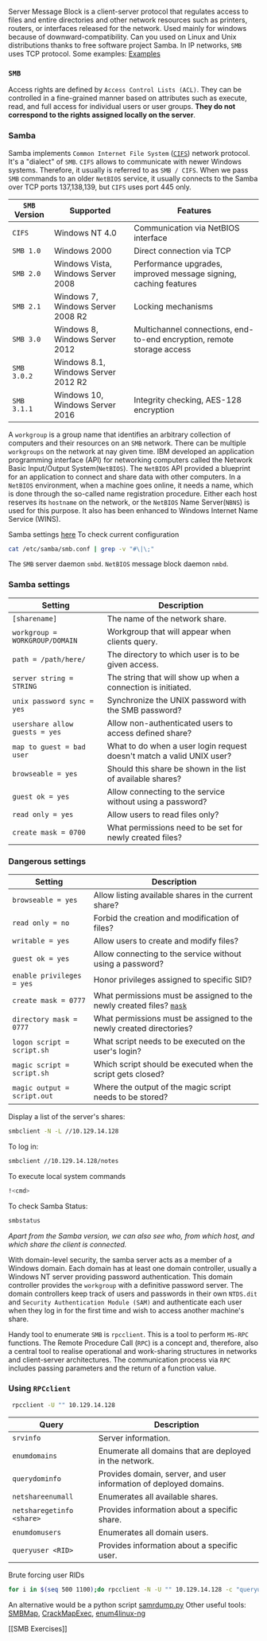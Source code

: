 Server Message Block is a client-server protocol that regulates access to files and entire directories and other network resources such as printers, routers, or interfaces  released for the network.
Used mainly for windows because of downward-compatibility.
Can you used on Linux and Unix distributions thanks to free software project Samba.
In IP networks, `SMB` uses TCP protocol.
Some examples: [Examples](https://winprotocoldoc.blob.core.windows.net/productionwindowsarchives/MS-SMB2/%5bMS-SMB2%5d.pdf#%5B%7B%22num%22%3A920%2C%22gen%22%3A0%7D%2C%7B%22name%22%3A%22XYZ%22%7D%2C69%2C738%2C0%5D)

### `SMB`
Access rights are defined by `Access Control Lists (ACL)`. They can be controlled in a fine-grained manner based on attributes such as execute, read, and full access for individual users or user groups. **They do not correspond to the rights assigned locally on the server**.
### Samba
Samba implements `Common Internet File System` ([`CIFS`](https://docs.microsoft.com/en-us/openspecs/windows_protocols/ms-cifs/934c2faa-54af-4526-ac74-6a24d126724e)) network protocol. It's a "dialect" of `SMB`. `CIFS` allows to communicate with newer Windows systems. Therefore, it usually is referred to as `SMB / CIFS`. When we pass `SMB` commands to an older `NetBIOS` service, it usually connects to the Samba over TCP ports 137,138,139, but `CIFS` uses port 445 only.


| `SMB` Version | Supported                           | Features                                                               |
| ------------- | ----------------------------------- | ---------------------------------------------------------------------- |
| `CIFS`        | Windows NT 4.0                      | Communication via NetBIOS interface                                    |
| `SMB 1.0`     | Windows 2000                        | Direct connection via TCP                                              |
| `SMB 2.0`     | Windows Vista, Windows Server 2008  | Performance upgrades, improved message signing, caching features       |
| `SMB 2.1`     | Windows 7, Windows Server 2008 R2   | Locking mechanisms                                                     |
| `SMB 3.0`     | Windows 8, Windows Server 2012      | Multichannel connections, end-to-end encryption, remote storage access |
| `SMB 3.0.2`   | Windows 8.1, Windows Server 2012 R2 |                                                                        |
| `SMB 3.1.1`   | Windows 10, Windows Server 2016     | Integrity checking, AES-128 encryption                                 |

A `workgroup` is a group name that identifies an arbitrary collection of computers and their resources on an `SMB` network. There can be multiple `workgroups` on the network at nay given time. IBM developed an application programming interface (API) for networking computers called the Network Basic Input/Output System(`NetBIOS`). The `NetBIOS` API provided a blueprint for an application to connect and share data with other computers. In a `NetBIOS` environment, when a machine goes online, it needs a name, which is done through the so-called name registration procedure. Either each host reserves its `hostname` on the network, or the `NetBIOS` Name Server(`NBNS`) is used for this purpose. It also has been enhanced to Windows Internet Name Service (WINS). 

Samba settings [here](https://www.samba.org/samba/docs/current/man-html/smb.conf.5.html)
To check current configuration
```bash
cat /etc/samba/smb.conf | grep -v "#\|\;" 
```

The `SMB` server daemon `smbd`. 
`NetBIOS` message block daemon `nmbd`.

### Samba settings

| **Setting**                    | **Description**                                                       |
| ------------------------------ | --------------------------------------------------------------------- |
| `[sharename]`                  | The name of the network share.                                        |
| `workgroup = WORKGROUP/DOMAIN` | Workgroup that will appear when clients query.                        |
| `path = /path/here/`           | The directory to which user is to be given access.                    |
| `server string = STRING`       | The string that will show up when a connection is initiated.          |
| `unix password sync = yes`     | Synchronize the UNIX password with the SMB password?                  |
| `usershare allow guests = yes` | Allow non-authenticated users to access defined share?                |
| `map to guest = bad user`      | What to do when a user login request doesn't match a valid UNIX user? |
| `browseable = yes`             | Should this share be shown in the list of available shares?           |
| `guest ok = yes`               | Allow connecting to the service without using a password?             |
| `read only = yes`              | Allow users to read files only?                                       |
| `create mask = 0700`           | What permissions need to be set for newly created files?              |
### Dangerous settings

| **Setting**                 | **Description**                                                                                                           |
| --------------------------- | ------------------------------------------------------------------------------------------------------------------------- |
| `browseable = yes`          | Allow listing available shares in the current share?                                                                      |
| `read only = no`            | Forbid the creation and modification of files?                                                                            |
| `writable = yes`            | Allow users to create and modify files?                                                                                   |
| `guest ok = yes`            | Allow connecting to the service without using a password?                                                                 |
| `enable privileges = yes`   | Honor privileges assigned to specific SID?                                                                                |
| `create mask = 0777`        | What permissions must be assigned to the newly created files? [`mask`](https://linuxize.com/post/umask-command-in-linux/) |
| `directory mask = 0777`     | What permissions must be assigned to the newly created directories?                                                       |
| `logon script = script.sh`  | What script needs to be executed on the user's login?                                                                     |
| `magic script = script.sh`  | Which script should be executed when the script gets closed?                                                              |
| `magic output = script.out` | Where the output of the magic script needs to be stored?                                                                  |

Display a list of the server's shares:
```bash
smbclient -N -L //10.129.14.128
```
To log in:
```bash
smbclient //10.129.14.128/notes
```
To execute local system commands
```sh
!<cmd>
```
To check Samba Status:
```sh
smbstatus
```
*Apart from the Samba version, we can also see who, from which host, and which share the client is connected.*

With domain-level security, the samba server acts as a member of a Windows domain. Each domain has at least one domain controller, usually a Windows NT server providing password authentication. This domain controller provides the `workgroup` with a definitive password server. The domain controllers keep track of users and passwords in their own `NTDS.dit` and `Security Authentication Module (SAM)` and authenticate each user when they log in for the first time and wish to access another machine's share.

Handy tool to enumerate `SMB` is `rpcclient`. This is a tool to perform `MS-RPC` functions.
The Remote Procedure Call (`RPC`) is a concept and, therefore, also a central tool to realise operational and work-sharing structures in networks and client-server architectures. The communication process via `RPC` includes passing parameters and the return of a function value.

### Using `RPCclient`

```sh
 rpcclient -U "" 10.129.14.128
```

|**Query**|**Description**|
|---|---|
|`srvinfo`|Server information.|
|`enumdomains`|Enumerate all domains that are deployed in the network.|
|`querydominfo`|Provides domain, server, and user information of deployed domains.|
|`netshareenumall`|Enumerates all available shares.|
|`netsharegetinfo <share>`|Provides information about a specific share.|
|`enumdomusers`|Enumerates all domain users.|
|`queryuser <RID>`|Provides information about a specific user.|
Brute forcing user RIDs
```sh
for i in $(seq 500 1100);do rpcclient -N -U "" 10.129.14.128 -c "queryuser 0x$(printf '%x\n' $i)" | grep "User Name\|user_rid\|group_rid" && echo "";done
```
An alternative would be a python script [samrdump.py](https://github.com/SecureAuthCorp/impacket/blob/master/examples/samrdump.py)
Other useful tools: [SMBMap](https://github.com/ShawnDEvans/smbmap), [CrackMapExec](https://github.com/byt3bl33d3r/CrackMapExec), [enum4linux-ng](https://github.com/cddmp/enum4linux-ng)

[[SMB Exercises]]
